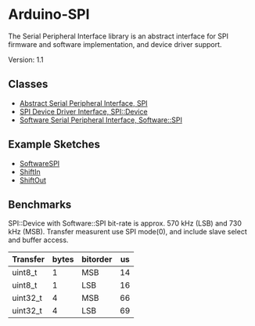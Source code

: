 # Arduino-SPI

The Serial Peripheral Interface library is an abstract interface for SPI
firmware and software implementation, and device driver support.

Version: 1.1

## Classes

* [Abstract Serial Peripheral Interface, SPI](./src/SPI.h)
* [SPI Device Driver Interface, SPI::Device](./src/SPI.h)
* [Software Serial Peripheral Interface, Software::SPI](./src/Software/SPI.h)

## Example Sketches

* [SoftwareSPI](./examples/SoftwareSPI)
* [ShiftIn](./examples/ShiftIn)
* [ShiftOut](./examples/ShiftOut)

## Benchmarks

SPI::Device with Software::SPI bit-rate is approx. 570 kHz (LSB) and
730 kHz (MSB). Transfer measurent use SPI mode(0), and include slave
select and buffer access.

Transfer | bytes | bitorder | us
---------|----------|-------|---
uint8_t | 1 | MSB | 14
uint8_t | 1 | LSB | 16
uint32_t | 4 | MSB | 66
uint32_t | 4 | LSB | 69
